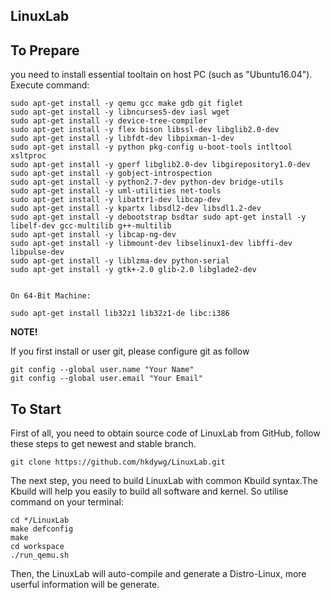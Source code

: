 LinuxLab
------------------------

## To Prepare

you need to install essential tooltain on host PC (such as "Ubuntu16.04"). Execute command:

```
sudo apt-get install -y qemu gcc make gdb git figlet
sudo apt-get install -y libncurses5-dev iasl wget
sudo apt-get install -y device-tree-compiler
sudo apt-get install -y flex bison libssl-dev libglib2.0-dev
sudo apt-get install -y libfdt-dev libpixman-1-dev
sudo apt-get install -y python pkg-config u-boot-tools intltool xsltproc
sudo apt-get install -y gperf libglib2.0-dev libgirepository1.0-dev
sudo apt-get install -y gobject-introspection
sudo apt-get install -y python2.7-dev python-dev bridge-utils
sudo apt-get install -y uml-utilities net-tools
sudo apt-get install -y libattr1-dev libcap-dev
sudo apt-get install -y kpartx libsdl2-dev libsdl1.2-dev
sudo apt-get install -y debootstrap bsdtar sudo apt-get install -y libelf-dev gcc-multilib g++-multilib
sudo apt-get install -y libcap-ng-dev
sudo apt-get install -y libmount-dev libselinux1-dev libffi-dev libpulse-dev
sudo apt-get install -y liblzma-dev python-serial
sudo apt-get install -y gtk+-2.0 glib-2.0 libglade2-dev


On 64-Bit Machine:

sudo apt-get install lib32z1 lib32z1-de libc:i386

```


**NOTE!**

If you first install or user git, please configure git as follow

```
git config --global user.name "Your Name"
git config --global user.email "Your Email"
```

## To Start

First of all, you need to obtain source code of LinuxLab from GitHub, follow these steps to get newest and stable branch.

```
git clone https://github.com/hkdywg/LinuxLab.git
```

The next step, you need to build LinuxLab with common Kbuild syntax.The Kbuild will help you easily to build all software and kernel.
So utilise command on your terminal:

```
cd */LinuxLab
make defconfig
make
cd workspace
./run_qemu.sh
```

Then, the LinuxLab will auto-compile and generate a Distro-Linux, more userful information will be generate.
